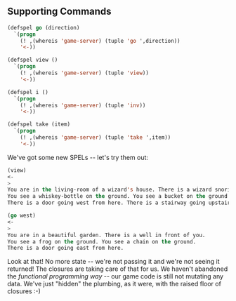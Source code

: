 ## Supporting Commands

```lisp
(defspel go (direction)
  `(progn
    (! ,(whereis 'game-server) (tuple 'go ',direction))
    '<-))

(defspel view ()
  `(progn
    (! ,(whereis 'game-server) (tuple 'view))
    '<-))

(defspel i ()
  `(progn
    (! ,(whereis 'game-server) (tuple 'inv))
    '<-))

(defspel take (item)
  `(progn
    (! ,(whereis 'game-server) (tuple 'take ',item))
    '<-))
```

We've got some new SPELs -- let's try them out:

```lisp
(view)
<-
>
You are in the living-room of a wizard's house. There is a wizard snoring loudly on the couch.
You see a whiskey-bottle on the ground. You see a bucket on the ground.
There is a door going west from here. There is a stairway going upstairs from here.

(go west)
<-
>
You are in a beautiful garden. There is a well in front of you.
You see a frog on the ground. You see a chain on the ground.
There is a door going east from here.
```

Look at that! No more state -- we're not passing it and we're not seeing it returned! The closures are taking care of that for us. We haven't abandoned the *functional programming way* -- our game code is still not mutating any data. We've just "hidden" the plumbing, as it were, with the raised floor of closures :-)
